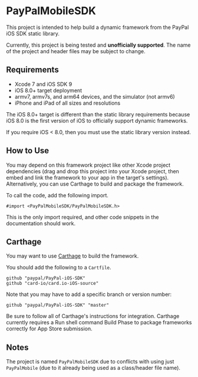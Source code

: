 # PayPalMobileSDK

This project is intended to help build a dynamic framework from the PayPal iOS
SDK static library.

Currently, this project is being tested and **unofficially supported**.
The name of the project and header files may be subject to change.

## Requirements

* Xcode 7 and iOS SDK 9
* iOS 8.0+ target deployment
* armv7, armv7s, and arm64 devices, and the simulator (not armv6)
* iPhone and iPad of all sizes and resolutions

The iOS 8.0+ target is different than the static library requirements because
iOS 8.0 is the first version of iOS to officially support dynamic frameworks.

If you require iOS < 8.0, then you must use the static library version instead.

## How to Use

You may depend on this framework project like other Xcode project dependencies
(drag and drop this project into your Xcode project, then embed and link the
framework to your app in the target's settings). Alternatively, you can
use Carthage to build and package the framework.

To call the code, add the following import.

```
#import <PayPalMobileSDK/PayPalMobileSDK.h>
```

This is the only import required, and other code snippets in the documentation
should work.

## Carthage

You may want to use [Carthage](https://github.com/Carthage/Carthage) to build
the framework.

You should add the following to a `Cartfile`.

```
github "paypal/PayPal-iOS-SDK"
github "card-io/card.io-iOS-source"
```

Note that you may have to add a specific branch or version number:

```
github "paypal/PayPal-iOS-SDK" "master"
```

Be sure to follow all of Carthage's instructions for integration. Carthage
currently requires a Run shell command Build Phase to package frameworks
correctly for App Store submission.

## Notes

The project is named `PayPalMobileSDK` due to conflicts with using just
`PayPalMobile` (due to it already being used as a class/header file name).
